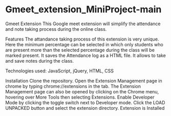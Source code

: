 # Gmeet_extension_MiniProject-main
 Gmeet Extension
This Google meet extension will simplify the attendance and note taking process during the online class.

Features
The attandance taking process of this extension is very unique. Here the minimum percentage can be selected in which only students who are present more than the selected percentage during the class will be marked present.
It saves the Attendance log as a HTML file.
It allows to take and save notes during the class.

Technologies used:
JavaScript,
jQuery,
HTML,
CSS


Installation
Clone the repository.
Open the Extension Management page in chrome by typing chrome://extensions in the tab.
The Extension Management page can also be opened by clicking on the Chrome menu, hovering over More Tools then selecting Extensions.
Enable Developer Mode by clicking the toggle switch next to Developer mode. Click the LOAD UNPACKED button and select the extension directory.
Extension is Installed
